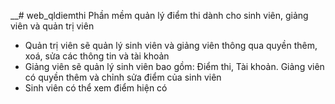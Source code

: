 __# web_qldiemthi
Phần mềm quản lý điểm thi dành cho sinh viên, giảng viên và quản trị viên
  - Quản trị viên sẽ quản lý sinh viên và giảng viên thông qua quyền thêm, xoá, sửa các thông tin và tài khoản
  - Giảng viên sẽ quản lý sinh viên bao gồm: Điểm thi, Tài khoản. Giảng viên có quyền thêm và chỉnh sửa điểm của sinh viên
  - Sinh viên có thể xem điểm hiện có

